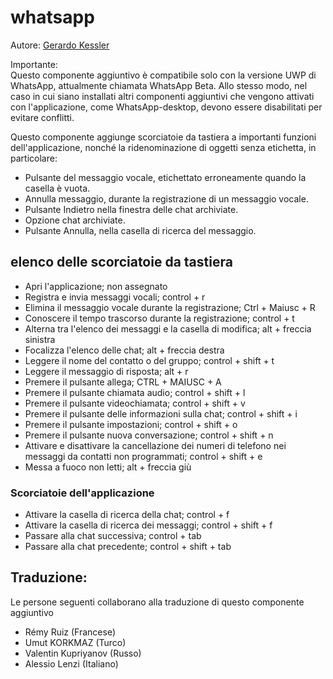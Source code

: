 # whatsapp

Autore: [Gerardo Kessler](http://gera.ar)  

Importante:  
Questo componente aggiuntivo è compatibile solo con la versione UWP di WhatsApp, attualmente chiamata WhatsApp Beta. Allo stesso modo, nel caso in cui siano installati altri componenti aggiuntivi che vengono attivati ​​con l'applicazione, come WhatsApp-desktop, devono essere disabilitati per evitare conflitti.

Questo componente aggiunge scorciatoie da tastiera a importanti funzioni dell'applicazione, nonché la ridenominazione di oggetti senza etichetta, in particolare:

* Pulsante del messaggio vocale, etichettato erroneamente quando la casella è vuota.
* Annulla messaggio, durante la registrazione di un messaggio vocale.
* Pulsante Indietro nella finestra delle chat archiviate.
* Opzione chat archiviate.
* Pulsante Annulla, nella casella di ricerca del messaggio.

## elenco delle scorciatoie da tastiera

* Apri l'applicazione; non assegnato
* Registra e invia messaggi vocali; control + r
* Elimina il messaggio vocale durante la registrazione; Ctrl + Maiusc + R
* Conoscere il tempo trascorso durante la registrazione; control + t
* Alterna tra l'elenco dei messaggi e la casella di modifica; alt + freccia sinistra
* Focalizza l'elenco delle chat; alt + freccia destra
* Leggere il nome del contatto o del gruppo; control + shift + t
* Leggere il messaggio di risposta; alt + r
* Premere il pulsante allega; CTRL + MAIUSC + A
* Premere il pulsante chiamata audio; control + shift + l
* Premere il pulsante videochiamata; control + shift + v
* Premere il pulsante delle informazioni sulla chat; control + shift + i
* Premere il pulsante impostazioni; control + shift + o
* Premere il pulsante nuova conversazione; control + shift + n
* Attivare e disattivare la cancellazione dei numeri di telefono nei messaggi da contatti non programmati; control + shift + e
* Messa a fuoco non letti; alt + freccia giù

### Scorciatoie dell'applicazione

* Attivare la casella di ricerca della chat; control + f
* Attivare la casella di ricerca dei messaggi; control + shift + f
* Passare alla chat successiva; control + tab
* Passare alla chat precedente; control + shift + tab

## Traduzione:

Le persone seguenti collaborano alla traduzione di questo componente aggiuntivo

* Rémy Ruiz (Francese)
* Umut KORKMAZ (Turco)
* Valentin Kupriyanov (Russo)
* Alessio Lenzi (Italiano)
